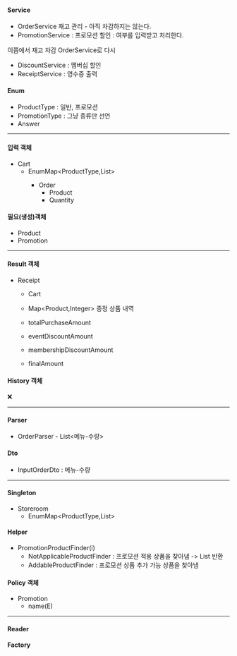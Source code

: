 #### Service

- OrderService 재고 관리 - 아직 차감하지는 않는다.
- PromotionService : 프로모션 할인 : 여부를 입력받고 처리한다.

이쯤에서 재고 차감 OrderService로 다시

- DiscountService : 멤버십 할인
- ReceiptService : 영수증 출력

#### Enum

- ProductType : 일반, 프로모션
- PromotionType : 그냥 종류만 선언
- Answer

---

#### 입력 객체

- Cart
    - EnumMap<ProductType,List<Product>>
        - Order
            - Product
            - Quantity

#### 필요(생성)객체

- Product
- Promotion

---

#### Result 객체

- Receipt
    - Cart
    - Map<Product,Integer> 증정 상품 내역

    - totalPurchaseAmount
    - eventDiscountAmount
    - membershipDiscountAmount
    - finalAmount

#### History 객체

❌

---

#### Parser

- OrderParser - List<메뉴-수량>

#### Dto

- InputOrderDto : 메뉴-수량

---

#### Singleton

- Storeroom
    - EnumMap<ProductType,List<Product>>

#### Helper

- PromotionProductFinder(i)
    - NotApplicableProductFinder : 프로모션 적용 상품을 찾아냄 -> List<Order> 반환
    - AddableProductFinder : 프로모션 상품 추가 가능 상품을 찾아냄

#### Policy 객체

- Promotion
    - name(E)

---

#### Reader

#### Factory